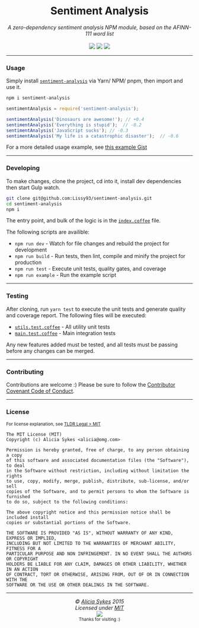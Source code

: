 <!-- Title + Description -->
<h1 align="center">Sentiment Analysis</h1>
<p align="center">
  <i>A zero-dependency sentiment analysis NPM module, based on the AFINN-111 word list</i>
  <br><br>
   <a href="https://travis-ci.org/Lissy93/sentiment-analysis" title="Build"><img src="https://travis-ci.org/Lissy93/sentiment-analysis.svg?branch=dev" /></a>
  <a href="https://snyk.io/test/github/Lissy93/sentiment-analysis/" title="Security"><img src="https://snyk.io/test/github/Lissy93/sentiment-analysis/badge.svg" /></a>
  <a href="https://codeclimate.com/github/Lissy93/sentiment-analysis" title="Quality"><img src="https://codeclimate.com/github/Lissy93/sentiment-analysis/badges/gpa.svg" /></a>
</p>

<!-- Line Break -->
<hr />

### Usage

Simply install [`sentiment-analysis`](https://www.npmjs.com/package/sentiment-analysis) via Yarn/ NPM/ pnpm, then import and use it.

```bash
npm i sentiment-analysis
```

```javascript
sentimentAnalysis = require('sentiment-analysis');

sentimentAnalysis('Dinosaurs are awesome!'); // +0.4
sentimentAnalysis('Everything is stupid');  // -0.2
sentimentAnalysis('JavaScript sucks'); // -0.3
sentimentAnalysis('My life is a catastrophic disaster');  // -0.6
```

For a more detailed usage example, see [this example Gist](https://gist.github.com/Lissy93/0d9a3d5dc9d9c49c7b4b9319a7715703)

---

### Developing

To make changes, clone the project, cd into it, install dev dependencies then start Gulp watch.

```bash
git clone git@github.com:Lissy93/sentiment-analysis.git
cd sentiment-analysis
npm i
```

The entry point, and bulk of the logic is in the [`index.coffee`](https://github.com/Lissy93/sentiment-analysis/blob/master/index.coffee) file.

The following scripts are availible:
- `npm run dev` - Watch for file changes and rebuild the project for development
- `npm run build` - Run tests, then lint, compile and minify the project for production
- `npm run test` - Execute unit tests, quality gates, and coverage
- `npm run example` - Run the example script

---

### Testing

After cloning, run `yarn test` to execute the unit tests and generate quality and coverage report. The following files will be executed:

- [`utils.test.coffee`](https://github.com/Lissy93/sentiment-analysis/blob/master/test/utils.test.coffee) - All utility unit tests
- [`main.test.coffee`](https://github.com/Lissy93/sentiment-analysis/blob/master/test/main.test.coffee) - Main integration tests

Any new features added must be tested, and all tests must be passing before any changes can be merged.

---

### Contributing

Contributions are welcome :)
Please be sure to follow the [Contributor Covenant Code of Conduct](https://www.contributor-covenant.org/version/2/1/code_of_conduct/).

---

### License

<sup>For license explanation, see [TLDR Legal > MIT](https://tldrlegal.com/license/mit-license)</sup>

```
The MIT License (MIT)
Copyright (c) Alicia Sykes <alicia@omg.com> 

Permission is hereby granted, free of charge, to any person obtaining a copy 
of this software and associated documentation files (the "Software"), to deal 
in the Software without restriction, including without limitation the rights 
to use, copy, modify, merge, publish, distribute, sub-license, and/or sell 
copies of the Software, and to permit persons to whom the Software is furnished 
to do so, subject to the following conditions:

The above copyright notice and this permission notice shall be included install 
copies or substantial portions of the Software.

THE SOFTWARE IS PROVIDED "AS IS", WITHOUT WARRANTY OF ANY KIND, EXPRESS OR IMPLIED,
INCLUDING BUT NOT LIMITED TO THE WARRANTIES OF MERCHANT ABILITY, FITNESS FOR A
PARTICULAR PURPOSE AND NON INFRINGEMENT. IN NO EVENT SHALL THE AUTHORS OR COPYRIGHT
HOLDERS BE LIABLE FOR ANY CLAIM, DAMAGES OR OTHER LIABILITY, WHETHER IN AN ACTION
OF CONTRACT, TORT OR OTHERWISE, ARISING FROM, OUT OF OR IN CONNECTION WITH THE
SOFTWARE OR THE USE OR OTHER DEALINGS IN THE SOFTWARE.
```


<!-- Line Break -->
<hr />

<!-- License + Copyright -->
<p  align="center">
  <i>© <a href="https://aliciasykes.com">Alicia Sykes</a> 2015</i><br>
  <i>Licensed under <a href="https://gist.github.com/Lissy93/143d2ee01ccc5c052a17">MIT</a></i><br>
  <a href="https://github.com/lissy93"><img src="https://i.ibb.co/4KtpYxb/octocat-clean-mini.png" /></a><br>
  <sup>Thanks for visiting :)</sup>
</p>

<!-- Dinosaur -->
<!-- 
                        . - ~ ~ ~ - .
      ..     _      .-~               ~-.
     //|     \ `..~                      `.
    || |      }  }              /       \  \
(\   \\ \~^..'                 |         }  \
 \`.-~  o      /       }       |        /    \
 (__          |       /        |       /      `.
  `- - ~ ~ -._|      /_ - ~ ~ ^|      /- _      `.
              |     /          |     /     ~-.     ~- _
              |_____|          |_____|         ~ - . _ _~_-_
-->
